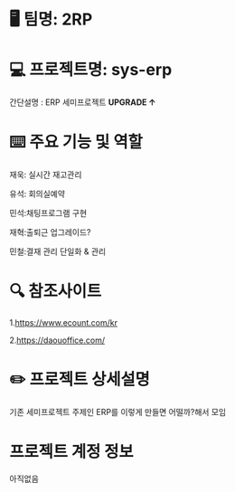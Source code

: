 # 🖥️ 팀명:  2RP

# 💻 프로젝트명: sys-erp 


간단설명 : ERP 세미프로젝트 **UPGRADE ↑** 

# ⌨️ 주요 기능 및 역할

재욱: 실시간 재고관리

유석: 회의실예약 

민석:채팅프로그램 구현

재혁:출퇴근 업그레이드?

민철:결재 관리 단일화 & 관리 

# 🔍 참조사이트

1.https://www.ecount.com/kr

2.https://daouoffice.com/

# ✏️ 프로젝트 상세설명 

기존 세미프로젝트 주제인 ERP를 이렇게 만들면 어떨까?해서 모임

# 프로젝트 계정 정보

아직없음

